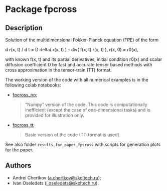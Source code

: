 # Package fpcross


## Description

Solution of the multidimensional Fokker-Planck equation (FPE) of the form

d r(x, t) / d t = D delta( r(x, t) ) - div( f(x, t) r(x, t) ),
r(x, 0) = r0(x),

with known f(x, t) and its partial derivatives, initial condition r0(x) and scalar diffusion coefficient D by fast and accurate tensor based methods with cross approximation in the tensor-train (TT) format.

The working version of the code with all numerical examples is in the following colab notebooks:
- [fpcross_np](https://colab.research.google.com/drive/1-1atifKoTE8nNSggsD42KFr28xk6MqIj?usp=sharing);
  > "Numpy" version of the code. This code is computationally inefficient (except the case of one-dimensional tasks) and is provided for illustration only.
- [fpcross_tt](https://colab.research.google.com/drive/19IfqOoexSr42xo_GCV3eZZpvTYg2YJhw?usp=sharing);
  > Basic version of the code (TT-format is used).

See also folder `results_for_paper_fpcross` with scripts for generation plots for the paper.


## Authors

- Andrei Chertkov (a.chertkov@skoltech.ru);
- Ivan Oseledets (i.oseledets@skoltech.ru).
